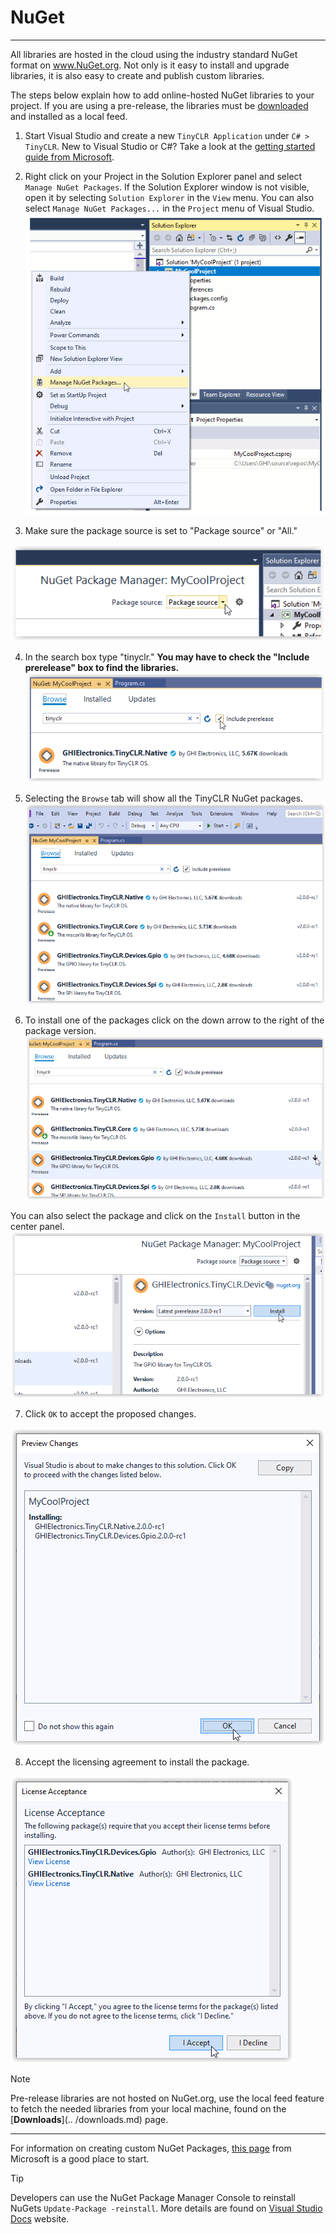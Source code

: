 # NuGet

---

All libraries are hosted in the cloud using the industry standard NuGet format on www.NuGet.org. Not only is it easy to install and upgrade libraries, it is also easy to create and publish custom libraries.
 
The steps below explain how to add online-hosted NuGet libraries to your project. If you are using a pre-release, the libraries must be [downloaded](../downloads.md) and installed as a local feed.

1. Start Visual Studio and create a new `TinyCLR Application` under `C# > TinyCLR`. New to Visual Studio or C#? Take a look at the [getting started guide from Microsoft](https://docs.microsoft.com/en-us/dotnet/csharp/getting-started/with-visual-studio).
2. Right click on your Project in the Solution Explorer panel and select `Manage NuGet Packages`.  If the Solution Explorer window is not visible, open it by selecting `Solution Explorer` in the `View` menu. You can also select `Manage NuGet Packages...` in the `Project` menu of Visual Studio.
![View Show Solution Explorer](images/select-manage-nuget-packages.gif)

3. Make sure the package source is set to "Package source" or "All."

![Set package source](images/package-source.png)

4. In the search box type "tinyclr." **You may have to check the "Include prerelease" box to find the libraries.**
![Search for TinyCLR](images/search-for-tinyclr.png)
5. Selecting the `Browse` tab will show all the TinyCLR NuGet packages.
![Browse NuGet Feed](images/browse-nuget-feed.png)

6. To install one of the packages click on the down arrow to the right of the package version.
![Add Nuget Package](images/add-nuget-package.png)

You can also select the package and click on the `Install` button in the center panel.
![Nuget-package-install-button](images/nuget-install-button.png)

7. Click `OK` to accept the proposed changes.

![Accept changes](images/accept-changes.png)

8. Accept the licensing agreement to install the package.

![Accept Agreement for NuGet](images/accept-agreement-for-nuget.png)

> [!Note]
> Pre-release libraries are not hosted on NuGet.org, use the local feed feature to fetch the needed libraries from your local machine, found on the [**Downloads**](.. /downloads.md) page.

***






For information on creating custom NuGet Packages, [this page](https://docs.microsoft.com/en-us/nuget/create-packages/creating-a-package) from Microsoft is a good place to start.

> [!Tip]
> Developers can use the NuGet Package Manager Console to reinstall NuGets `Update-Package -reinstall`. More details are found on [Visual Studio Docs](https://docs.microsoft.com/en-us/nuget/reference/ps-reference/ps-ref-update-package) website.

